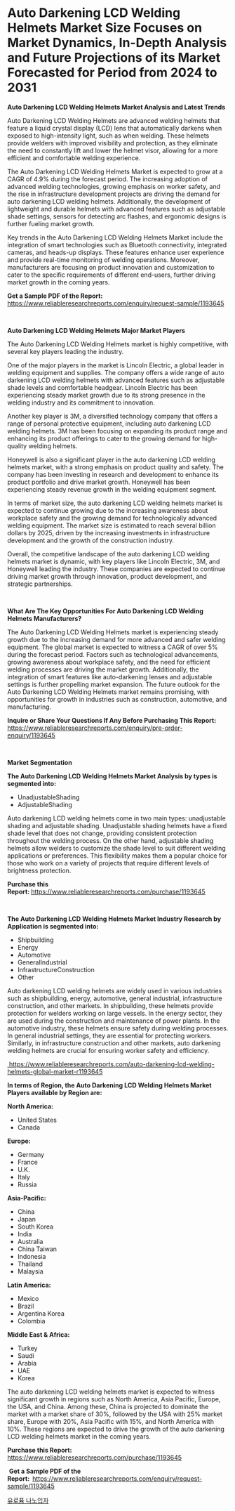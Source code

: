 <p><h1>Auto Darkening LCD Welding Helmets Market Size Focuses on Market Dynamics, In-Depth Analysis and Future Projections of its Market Forecasted for Period from 2024 to 2031</h1></p><p><strong>Auto Darkening LCD Welding Helmets Market Analysis and Latest Trends</strong></p>
<p><p>Auto Darkening LCD Welding Helmets are advanced welding helmets that feature a liquid crystal display (LCD) lens that automatically darkens when exposed to high-intensity light, such as when welding. These helmets provide welders with improved visibility and protection, as they eliminate the need to constantly lift and lower the helmet visor, allowing for a more efficient and comfortable welding experience.</p><p>The Auto Darkening LCD Welding Helmets Market is expected to grow at a CAGR of 4.9% during the forecast period. The increasing adoption of advanced welding technologies, growing emphasis on worker safety, and the rise in infrastructure development projects are driving the demand for auto darkening LCD welding helmets. Additionally, the development of lightweight and durable helmets with advanced features such as adjustable shade settings, sensors for detecting arc flashes, and ergonomic designs is further fueling market growth.</p><p>Key trends in the Auto Darkening LCD Welding Helmets Market include the integration of smart technologies such as Bluetooth connectivity, integrated cameras, and heads-up displays. These features enhance user experience and provide real-time monitoring of welding operations. Moreover, manufacturers are focusing on product innovation and customization to cater to the specific requirements of different end-users, further driving market growth in the coming years.</p></p>
<p><strong>Get a Sample PDF of the Report:&nbsp;</strong> <a href="https://www.reliableresearchreports.com/enquiry/request-sample/1193645">https://www.reliableresearchreports.com/enquiry/request-sample/1193645</a></p>
<p>&nbsp;</p>
<p><strong>Auto Darkening LCD Welding Helmets Major Market Players</strong></p>
<p><p>The Auto Darkening LCD Welding Helmets market is highly competitive, with several key players leading the industry. </p><p>One of the major players in the market is Lincoln Electric, a global leader in welding equipment and supplies. The company offers a wide range of auto darkening LCD welding helmets with advanced features such as adjustable shade levels and comfortable headgear. Lincoln Electric has been experiencing steady market growth due to its strong presence in the welding industry and its commitment to innovation.</p><p>Another key player is 3M, a diversified technology company that offers a range of personal protective equipment, including auto darkening LCD welding helmets. 3M has been focusing on expanding its product range and enhancing its product offerings to cater to the growing demand for high-quality welding helmets.</p><p>Honeywell is also a significant player in the auto darkening LCD welding helmets market, with a strong emphasis on product quality and safety. The company has been investing in research and development to enhance its product portfolio and drive market growth. Honeywell has been experiencing steady revenue growth in the welding equipment segment.</p><p>In terms of market size, the auto darkening LCD welding helmets market is expected to continue growing due to the increasing awareness about workplace safety and the growing demand for technologically advanced welding equipment. The market size is estimated to reach several billion dollars by 2025, driven by the increasing investments in infrastructure development and the growth of the construction industry.</p><p>Overall, the competitive landscape of the auto darkening LCD welding helmets market is dynamic, with key players like Lincoln Electric, 3M, and Honeywell leading the industry. These companies are expected to continue driving market growth through innovation, product development, and strategic partnerships.</p></p>
<p>&nbsp;</p>
<p><strong>What Are The Key Opportunities For Auto Darkening LCD Welding Helmets Manufacturers?</strong></p>
<p><p>The Auto Darkening LCD Welding Helmets market is experiencing steady growth due to the increasing demand for more advanced and safer welding equipment. The global market is expected to witness a CAGR of over 5% during the forecast period. Factors such as technological advancements, growing awareness about workplace safety, and the need for efficient welding processes are driving the market growth. Additionally, the integration of smart features like auto-darkening lenses and adjustable settings is further propelling market expansion. The future outlook for the Auto Darkening LCD Welding Helmets market remains promising, with opportunities for growth in industries such as construction, automotive, and manufacturing.</p></p>
<p><strong>Inquire or Share Your Questions If Any Before Purchasing This Report:</strong> <a href="https://www.reliableresearchreports.com/enquiry/pre-order-enquiry/1193645">https://www.reliableresearchreports.com/enquiry/pre-order-enquiry/1193645</a></p>
<p>&nbsp;</p>
<p><strong>Market Segmentation</strong></p>
<p><strong>The Auto Darkening LCD Welding Helmets Market Analysis by types is segmented into:</strong></p>
<p><ul><li>UnadjustableShading</li><li>AdjustableShading</li></ul></p>
<p><p>Auto darkening LCD welding helmets come in two main types: unadjustable shading and adjustable shading. Unadjustable shading helmets have a fixed shade level that does not change, providing consistent protection throughout the welding process. On the other hand, adjustable shading helmets allow welders to customize the shade level to suit different welding applications or preferences. This flexibility makes them a popular choice for those who work on a variety of projects that require different levels of brightness protection.</p></p>
<p><strong>Purchase this Report:&nbsp;</strong><a href="https://www.reliableresearchreports.com/purchase/1193645">https://www.reliableresearchreports.com/purchase/1193645</a></p>
<p>&nbsp;</p>
<p><strong>The Auto Darkening LCD Welding Helmets Market Industry Research by Application is segmented into:</strong></p>
<p><ul><li>Shipbuilding</li><li>Energy</li><li>Automotive</li><li>GeneralIndustrial</li><li>InfrastructureConstruction</li><li>Other</li></ul></p>
<p><p>Auto darkening LCD welding helmets are widely used in various industries such as shipbuilding, energy, automotive, general industrial, infrastructure construction, and other markets. In shipbuilding, these helmets provide protection for welders working on large vessels. In the energy sector, they are used during the construction and maintenance of power plants. In the automotive industry, these helmets ensure safety during welding processes. In general industrial settings, they are essential for protecting workers. Similarly, in infrastructure construction and other markets, auto darkening welding helmets are crucial for ensuring worker safety and efficiency.</p></p>
<p><a href="https://www.reliableresearchreports.com/auto-darkening-lcd-welding-helmets-global-market-r1193645">&nbsp;https://www.reliableresearchreports.com/auto-darkening-lcd-welding-helmets-global-market-r1193645</a></p>
<p><strong>In terms of Region, the Auto Darkening LCD Welding Helmets Market Players available by Region are:</strong></p>
<p>
    <p> <strong> North America: </strong>
        <ul>
            <li>United States</li>
            <li>Canada</li>
        </ul>
        </p> 
    <p> <strong> Europe: </strong>
        <ul>
            <li>Germany</li>
            <li>France</li>
            <li>U.K.</li>
            <li>Italy</li>
            <li>Russia</li>
        </ul>
        </p> 
    <p> <strong> Asia-Pacific: </strong>
        <ul>
            <li>China</li>
            <li>Japan</li>
            <li>South Korea</li>
            <li>India</li>
            <li>Australia</li>
            <li>China Taiwan</li>
            <li>Indonesia</li>
            <li>Thailand</li>
            <li>Malaysia</li>
        </ul>
        </p> 
    <p> <strong> Latin America: </strong>
        <ul>
            <li>Mexico</li>
            <li>Brazil</li>
            <li>Argentina Korea</li>
            <li>Colombia</li>
        </ul>
        </p> 
    <p> <strong> Middle East & Africa: </strong>
        <ul>
            <li>Turkey</li>
            <li>Saudi</li>
            <li>Arabia</li>
            <li>UAE</li>
            <li>Korea</li>
        </ul>
    </p>
    </p>
<p><p>The auto darkening LCD welding helmets market is expected to witness significant growth in regions such as North America, Asia Pacific, Europe, the USA, and China. Among these, China is projected to dominate the market with a market share of 30%, followed by the USA with 25% market share, Europe with 20%, Asia Pacific with 15%, and North America with 10%. These regions are expected to drive the growth of the auto darkening LCD welding helmets market in the coming years.</p></p>
<p><strong>Purchase this Report: </strong><a href="https://www.reliableresearchreports.com/purchase/1193645">https://www.reliableresearchreports.com/purchase/1193645</a></p>
<p>&nbsp;<strong>Get a Sample PDF of the Report:&nbsp;&nbsp;</strong><a href="https://www.reliableresearchreports.com/enquiry/request-sample/1193645">https://www.reliableresearchreports.com/enquiry/request-sample/1193645</a></p>
<p><strong></strong></p>
<p><p><a href="https://medium.com/@monserratemohr/%EC%9C%A0%EB%9F%BD-%EB%82%98%EB%85%B8%EC%9E%85%EC%9E%90-%EC%8B%9C%EC%9E%A5-%EA%B7%9C%EB%AA%A8%EB%8A%94-%EA%B8%80%EB%A1%9C%EB%B2%8C-%EC%82%B0%EC%97%85%EC%97%90%EC%84%9C-%EC%B5%9C%EA%B3%A0%EC%9D%98-%EB%A7%88%EC%BC%80%ED%8C%85-%EC%B1%84%EB%84%90%EC%9D%84-%EB%B3%B4%EC%97%AC%EC%A4%8D%EB%8B%88%EB%8B%A4-777f2960cd13">유로퓸 나노입자</a></p></p>